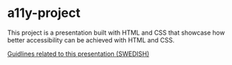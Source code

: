 # a11y-project

This project is a presentation built with HTML and CSS that showcase how better accessibility can be achieved with HTML and CSS. 

[Guidlines related to this presentation (SWEDISH)](https://webbriktlinjer.se/riktlinjer/?filter=on&guidelineorder=a&freetext-filter=&query-vlwebb-subject%5B%5D=264&query-vlwebb-target%5B%5D=279&query-vlwebb-tags%5B%5D=366)

